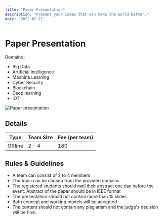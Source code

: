 ```yaml
---
title: "Paper Presentation"
description: "Present your ideas that can make the world better."
date: "2022-02-11"
---
```


# Paper Presentation

Domains :

-   Big Data
-   Artificial Intelligence 
-   Machine Learning
-   Cyber Security
-   Blockchain
-   Deep learning
-   IOT

<img src="/posters/9.png" alt="Paper presentation" class="w-full lg:w-96 mx-auto object-cover" />

## Details

| Type    | Team Size | Fee (per team) |
| ------- | --------- | -------------- |
| Offline | 2 - 4     | 180            |

## Rules & Guidelines

-   A team can consist of 2 to 4 members
-   The topic can be chosen from the provided domains
-   The registered students should mail their abstract one day before the event. Abstract of the paper should be in IEEE format
-   The presentation should not contain more than 15 slides.
-   Both concept and working models will be accepted
-   The content should not contain any plagiarism and the judge's decision will be final. 
